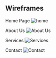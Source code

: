 ## Wireframes

Home Page
![home](https://user-images.githubusercontent.com/79915855/120120246-e6b66b00-c193-11eb-8630-2320676af5cf.png)

About Us
![About Us](https://user-images.githubusercontent.com/79915855/120120242-e5853e00-c193-11eb-945d-bc83c2e0bb6f.png)

Services
![Services](https://user-images.githubusercontent.com/79915855/120120248-e6b66b00-c193-11eb-910a-4679b246a302.png)

Contact
![Contact](https://user-images.githubusercontent.com/79915855/120120245-e61dd480-c193-11eb-9135-d3c3242d487c.png)



